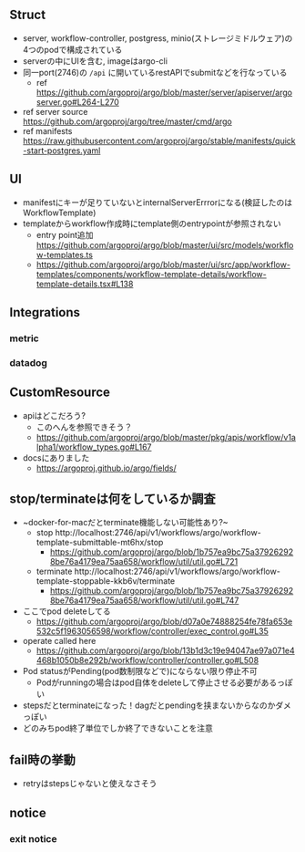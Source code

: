 ## Struct  
- server, workflow-controller, postgress, minio(ストレージミドルウェア)の4つのpodで構成されている  
- serverの中にUIを含む, imageはargo-cli  
- 同一port(2746)の `/api` に開いているrestAPIでsubmitなどを行なっている
  - ref https://github.com/argoproj/argo/blob/master/server/apiserver/argoserver.go#L264-L270  
- ref server source https://github.com/argoproj/argo/tree/master/cmd/argo  
- ref manifests https://raw.githubusercontent.com/argoproj/argo/stable/manifests/quick-start-postgres.yaml  
## UI  
- manifestにキーが足りていないとinternalServerErrrorになる(検証したのはWorkflowTemplate)  
- templateからworkflow作成時にtemplate側のentrypointが参照されない  
  - entry point追加 https://github.com/argoproj/argo/blob/master/ui/src/models/workflow-templates.ts
  - https://github.com/argoproj/argo/blob/master/ui/src/app/workflow-templates/components/workflow-template-details/workflow-template-details.tsx#L138

## Integrations  
### metric  
### datadog  

## CustomResource  
- apiはどこだろう?  
  - このへんを参照できそう？  
  - https://github.com/argoproj/argo/blob/master/pkg/apis/workflow/v1alpha1/workflow_types.go#L167  
- docsにありました
  - https://argoproj.github.io/argo/fields/

## stop/terminateは何をしているか調査  
- ~docker-for-macだとterminate機能しない可能性あり?~
  - stop http://localhost:2746/api/v1/workflows/argo/workflow-template-submittable-mt6hx/stop
    - https://github.com/argoproj/argo/blob/1b757ea9bc75a379262928be76a4179ea75aa658/workflow/util/util.go#L721
  - terminate http://localhost:2746/api/v1/workflows/argo/workflow-template-stoppable-kkb6v/terminate
    - https://github.com/argoproj/argo/blob/1b757ea9bc75a379262928be76a4179ea75aa658/workflow/util/util.go#L747
- ここでpod deleteしてる
  - https://github.com/argoproj/argo/blob/d07a0e74888254fe78fa653e532c5f1963056598/workflow/controller/exec_control.go#L35
- operate called here
  - https://github.com/argoproj/argo/blob/13b1d3c19e94047ae97a071e4468b1050b8e292b/workflow/controller/controller.go#L508
- Pod statusがPending(pod数制限などで)にならない限り停止不可
  - Podがrunningの場合はpod自体をdeleteして停止させる必要があるっぽい
- stepsだとterminateになった！dagだとpendingを挟まないからなのかダメっぽい
- どのみちpod終了単位でしか終了できないことを注意

## fail時の挙動
- retryはstepsじゃないと使えなさそう

## notice
### exit notice
